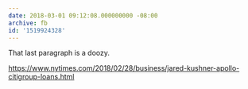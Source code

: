 ```yaml
---
date: 2018-03-01 09:12:08.000000000 -08:00
archive: fb
id: '1519924328'
---
```


That last paragraph is a doozy. 

https://www.nytimes.com/2018/02/28/business/jared-kushner-apollo-citigroup-loans.html
